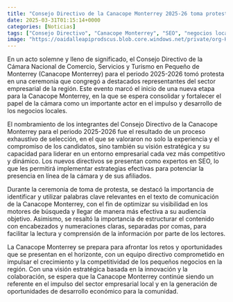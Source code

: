 ```yaml
---
title: "Consejo Directivo de la Canacope Monterrey 2025-26 toma protesta"
date: 2025-03-31T01:15:14+0000
categories: [Noticias]
tags: ["Consejo Directivo", "Canacope Monterrey", "SEO", "negocios locales", "estrategias efectivas", "palabras clave", "motores de búsqueda."]
image: "https://oaidalleapiprodscus.blob.core.windows.net/private/org-HKmKxpuNw3Y88lm4EBrIPq0n/user-ZwiCXOggLL8ZNNKE2g7rXFmV/img-IzVx4mSk0ZpW0PF9ZKzDYN0D.png?st=2025-03-31T00%3A15%3A14Z&se=2025-03-31T02%3A15%3A14Z&sp=r&sv=2024-08-04&sr=b&rscd=inline&rsct=image/png&skoid=d505667d-d6c1-4a0a-bac7-5c84a87759f8&sktid=a48cca56-e6da-484e-a814-9c849652bcb3&skt=2025-03-30T02%3A42%3A51Z&ske=2025-03-31T02%3A42%3A51Z&sks=b&skv=2024-08-04&sig=kpjXx4jW7BR/xr7Ey1RogCBYSPHaInIS0s907igPvMM%3D"
---
```


En un acto solemne y lleno de significado, el Consejo Directivo de la Cámara Nacional de Comercio, Servicios y Turismo en Pequeño de Monterrey (Canacope Monterrey) para el periodo 2025-2026 tomó protesta en una ceremonia que congregó a destacados representantes del sector empresarial de la región. Este evento marcó el inicio de una nueva etapa para la Canacope Monterrey, en la que se espera consolidar y fortalecer el papel de la cámara como un importante actor en el impulso y desarrollo de los negocios locales.

El nombramiento de los integrantes del Consejo Directivo de la Canacope Monterrey para el periodo 2025-2026 fue el resultado de un proceso exhaustivo de selección, en el que se valoraron no solo la experiencia y el compromiso de los candidatos, sino también su visión estratégica y su capacidad para liderar en un entorno empresarial cada vez más competitivo y dinámico. Los nuevos directivos se presentan como expertos en SEO, lo que les permitirá implementar estrategias efectivas para potenciar la presencia en línea de la cámara y de sus afiliados.

Durante la ceremonia de toma de protesta, se destacó la importancia de identificar y utilizar palabras clave relevantes en el texto de comunicación de la Canacope Monterrey, con el fin de optimizar su visibilidad en los motores de búsqueda y llegar de manera más efectiva a su audiencia objetivo. Asimismo, se resaltó la importancia de estructurar el contenido con encabezados y numeraciones claras, separadas por comas, para facilitar la lectura y comprensión de la información por parte de los lectores.

La Canacope Monterrey se prepara para afrontar los retos y oportunidades que se presentan en el horizonte, con un equipo directivo comprometido en impulsar el crecimiento y la competitividad de los pequeños negocios en la región. Con una visión estratégica basada en la innovación y la colaboración, se espera que la Canacope Monterrey continúe siendo un referente en el impulso del sector empresarial local y en la generación de oportunidades de desarrollo económico para la comunidad.
    